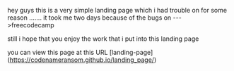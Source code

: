 hey guys this is a very simple landing page which i had trouble on for some
reason ....... it took me two days because of the bugs on --->freecodecamp


still i hope that you enjoy the work that i put into this landing page


you can view this page at this URL [landing-page] (https://codenameransom.github.io/landing_page/)
